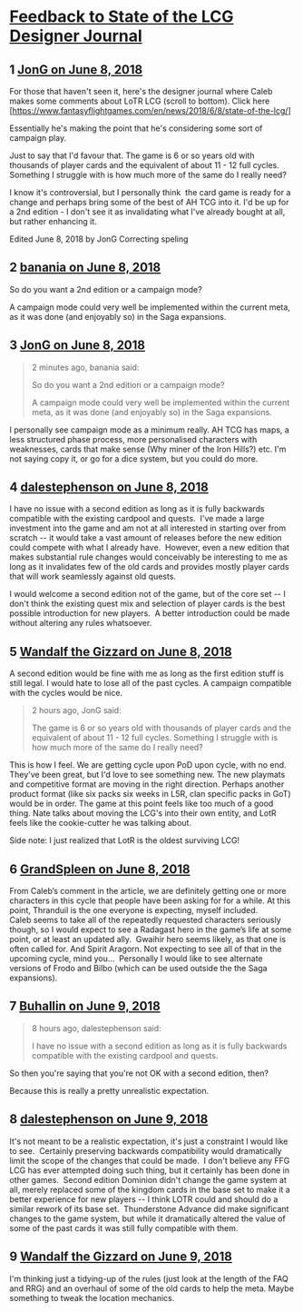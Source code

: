 # [Feedback to State of the LCG Designer Journal](https://community.fantasyflightgames.com/topic/277469-feedback-to-state-of-the-lcg-designer-journal/)

## 1 [JonG on June 8, 2018](https://community.fantasyflightgames.com/topic/277469-feedback-to-state-of-the-lcg-designer-journal/?do=findComment&comment=3366756)

For those that haven't seen it, here's the designer journal where Caleb makes some comments about LoTR LCG (scroll to bottom). Click here [https://www.fantasyflightgames.com/en/news/2018/6/8/state-of-the-lcg/]

Essentially he's making the point that he's considering some sort of campaign play.

Just to say that I'd favour that. The game is 6 or so years old with thousands of player cards and the equivalent of about 11 - 12 full cycles. Something I struggle with is how much more of the same do I really need? 

I know it's controversial, but I personally think  the card game is ready for a change and perhaps bring some of the best of AH TCG into it. I'd be up for a 2nd edition - I don't see it as invalidating what I've already bought at all, but rather enhancing it. 

Edited June 8, 2018 by JonG
Correcting speling

## 2 [banania on June 8, 2018](https://community.fantasyflightgames.com/topic/277469-feedback-to-state-of-the-lcg-designer-journal/?do=findComment&comment=3366775)

So do you want a 2nd edition or a campaign mode?

A campaign mode could very well be implemented within the current meta, as it was done (and enjoyably so) in the Saga expansions.

## 3 [JonG on June 8, 2018](https://community.fantasyflightgames.com/topic/277469-feedback-to-state-of-the-lcg-designer-journal/?do=findComment&comment=3366794)

> 2 minutes ago, banania said:
> 
> So do you want a 2nd edition or a campaign mode?
> 
> A campaign mode could very well be implemented within the current meta, as it was done (and enjoyably so) in the Saga expansions.

I personally see campaign mode as a minimum really. AH TCG has maps, a less structured phase process, more personalised characters with weaknesses, cards that make sense (Why miner of the Iron Hills?) etc. I'm not saying copy it, or go for a dice system, but you could do more. 

## 4 [dalestephenson on June 8, 2018](https://community.fantasyflightgames.com/topic/277469-feedback-to-state-of-the-lcg-designer-journal/?do=findComment&comment=3366837)

I have no issue with a second edition as long as it is fully backwards compatible with the existing cardpool and quests.  I've made a large investment into the game and am not at all interested in starting over from scratch -- it would take a vast amount of releases before the new edition could compete with what I already have.  However, even a new edition that makes substantial rule changes would conceivably be interesting to me as long as it invalidates few of the old cards and provides mostly player cards that will work seamlessly against old quests.

I would welcome a second edition not of the game, but of the core set -- I don't think the existing quest mix and selection of player cards is the best possible introduction for new players.  A better introduction could be made without altering any rules whatsoever.

## 5 [Wandalf the Gizzard on June 8, 2018](https://community.fantasyflightgames.com/topic/277469-feedback-to-state-of-the-lcg-designer-journal/?do=findComment&comment=3367022)

A second edition would be fine with me as long as the first edition stuff is still legal. I would hate to lose all of the past cycles. A campaign compatible with the cycles would be nice.

> 2 hours ago, JonG said:
> 
> The game is 6 or so years old with thousands of player cards and the equivalent of about 11 - 12 full cycles. Something I struggle with is how much more of the same do I really need? 

This is how I feel. We are getting cycle upon PoD upon cycle, with no end. They've been great, but I'd love to see something new. The new playmats and competitive format are moving in the right direction. Perhaps another product format (like six packs six weeks in L5R, clan specific packs in GoT) would be in order. The game at this point feels like too much of a good thing. Nate talks about moving the LCG's into their own entity, and LotR feels like the cookie-cutter he was talking about.

Side note: I just realized that LotR is the oldest surviving LCG!

## 6 [GrandSpleen on June 8, 2018](https://community.fantasyflightgames.com/topic/277469-feedback-to-state-of-the-lcg-designer-journal/?do=findComment&comment=3367301)

From Caleb’s comment in the article, we are definitely getting one or more characters in this cycle that people have been asking for for a while. At this point, Thranduil is the one everyone is expecting, myself included. Caleb seems to take all of the repeatedly requested characters seriously though, so I would expect to see a Radagast hero in the game’s life at some point, or at least an updated ally.  Gwaihir hero seems likely, as that one is often called for. And Spirit Aragorn. Not expecting to see all of that in the upcoming cycle, mind you...  Personally I would like to see alternate versions of Frodo and Bilbo (which can be used outside the the Saga expansions).

## 7 [Buhallin on June 9, 2018](https://community.fantasyflightgames.com/topic/277469-feedback-to-state-of-the-lcg-designer-journal/?do=findComment&comment=3367562)

> 8 hours ago, dalestephenson said:
> 
> I have no issue with a second edition as long as it is fully backwards compatible with the existing cardpool and quests.

So then you're saying that you're not OK with a second edition, then?

Because this is really a pretty unrealistic expectation.

## 8 [dalestephenson on June 9, 2018](https://community.fantasyflightgames.com/topic/277469-feedback-to-state-of-the-lcg-designer-journal/?do=findComment&comment=3367803)

It's not meant to be a realistic expectation, it's just a constraint I would like to see.  Certainly preserving backwards compatibility would dramatically limit the scope of the changes that could be made.  I don't believe any FFG LCG has ever attempted doing such thing, but it certainly has been done in other games.  Second edition Dominion didn't change the game system at all, merely replaced some of the kingdom cards in the base set to make it a better experience for new players -- I think LOTR could and should do a similar rework of its base set.  Thunderstone Advance did make significant changes to the game system, but while it dramatically altered the value of some of the past cards it was still fully compatible with them.

## 9 [Wandalf the Gizzard on June 9, 2018](https://community.fantasyflightgames.com/topic/277469-feedback-to-state-of-the-lcg-designer-journal/?do=findComment&comment=3367851)

I'm thinking just a tidying-up of the rules (just look at the length of the FAQ and RRG) and an overhaul of some of the old cards to help the meta. Maybe something to tweak the location mechanics.


